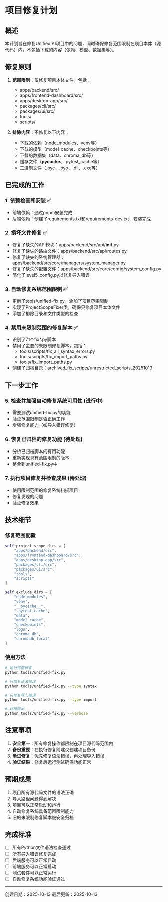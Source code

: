# 项目修复计划

## 概述

本计划旨在修复Unified AI项目中的问题，同时确保修复范围限制在项目本体（源代码）内，不包括下载的内容（依赖、模型、数据集等）。

## 修复原则

1. **范围限制**：仅修复项目本体文件，包括：
   - apps/backend/src/
   - apps/frontend-dashboard/src/
   - apps/desktop-app/src/
   - packages/cli/src/
   - packages/ui/src/
   - tools/
   - scripts/

2. **排除内容**：不修复以下内容：
   - 下载的依赖（node_modules、venv等）
   - 下载的模型（model_cache、checkpoints等）
   - 下载的数据集（data、chroma_db等）
   - 缓存文件（__pycache__、.pytest_cache等）
   - 二进制文件（.pyc、.pyo、.dll、.exe等）

## 已完成的工作

### 1. 依赖检查和安装 ✅
- 前端依赖：通过pnpm安装完成
- 后端依赖：创建了requirements.txt和requirements-dev.txt，安装完成

### 2. 损坏文件修复 ✅
- 修复了缺失的API模块：apps/backend/src/api/__init__.py
- 修复了缺失的路由文件：apps/backend/src/api/routes.py
- 修复了缺失的系统管理器：apps/backend/src/core/managers/system_manager.py
- 修复了缺失的配置文件：apps/backend/src/core/config/system_config.py
- 简化了level5_config.py以修复导入错误

### 3. 自动修复系统范围限制 ✅
- 更新了tools/unified-fix.py，添加了项目范围限制
- 实现了ProjectScopeFixer类，确保只修复项目本体文件
- 添加了排除目录和文件类型的检查

### 4. 禁用未限制范围的修复脚本 ✅
- 识别了71个fix*.py脚本
- 禁用了主要的未限制修复脚本，包括：
  - tools/scripts/fix_all_syntax_errors.py
  - tools/scripts/fix_import_paths.py
  - tools/fix_import_paths.py
- 创建了归档目录：archived_fix_scripts/unrestricted_scripts_20251013

## 下一步工作

### 5. 检查并加强自动修复系统可用性 (进行中)
- 需要测试unified-fix.py的功能
- 验证范围限制是否正确工作
- 增强修复能力（如导入错误修复）

### 6. 恢复已归档的修复功能 (待处理)
- 分析已归档脚本的有用功能
- 重新实现具有范围限制的版本
- 整合到unified-fix.py中

### 7. 执行项目修复并检查成果 (待处理)
- 使用限制范围的修复系统扫描项目
- 修复发现的问题
- 验证修复效果

## 技术细节

### 修复范围配置
```python
self.project_scope_dirs = [
    "apps/backend/src",
    "apps/frontend-dashboard/src",
    "apps/desktop-app/src",
    "packages/cli/src",
    "packages/ui/src",
    "tools",
    "scripts"
]

self.exclude_dirs = [
    "node_modules",
    "venv",
    "__pycache__",
    ".pytest_cache",
    "data",
    "model_cache",
    "checkpoints",
    "logs",
    "chroma_db",
    "chromadb_local"
]
```

### 使用方法
```bash
# 运行完整修复
python tools/unified-fix.py

# 只修复语法错误
python tools/unified-fix.py --type syntax

# 只修复导入错误
python tools/unified-fix.py --type import

# 详细输出
python tools/unified-fix.py --verbose
```

## 注意事项

1. **安全第一**：所有修复操作都限制在项目源代码范围内
2. **备份重要**：在执行修复前建议创建项目备份
3. **渐进修复**：优先修复语法错误，再处理导入错误
4. **验证结果**：修复后运行测试确保功能正常

## 预期成果

1. 项目所有源代码文件的语法正确
2. 导入路径问题得到解决
3. 项目可以正常启动和运行
4. 自动修复系统具备范围限制能力
5. 旧的未限制修复脚本被安全归档

## 完成标准

- [ ] 所有Python文件语法检查通过
- [ ] 所有导入错误修复完成
- [ ] 后端服务可以正常启动
- [ ] 前端服务可以正常启动
- [ ] 测试套件可以正常运行
- [ ] 自动修复系统功能验证通过

---

创建日期：2025-10-13
最后更新：2025-10-13